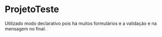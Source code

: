 # ProjetoTeste

Utilizado modo declarativo pois há muitos formulários e a validação e na mensagem no final.

